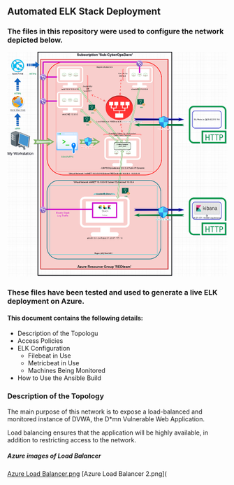 ## Automated ELK Stack Deployment

### The files in this repository were used to configure the network depicted below.


![](https://github.com/This-is-david/CyberOpsDave/blob/main/Elastic%20Stack%20Project/Images/Project%20Network%20Diagram.png)


### These files have been tested and used to generate a live ELK deployment on Azure. 

#### This document contains the following details:
- Description of the Topologu
- Access Policies
- ELK Configuration
  - Filebeat in Use
  - Metricbeat in Use
  - Machines Being Monitored
- How to Use the Ansible Build

### Description of the Topology

The main purpose of this network is to expose a load-balanced and monitored instance of DVWA, the D*mn Vulnerable Web Application.

Load balancing ensures that the application will be highly available, in addition to restricting access to the network.

##### Azure images of Load Balancer

[Azure Load Balancer.png](./Images/Azure%20Load%20Balancer.png)
[Azure Load Balancer 2.png](
